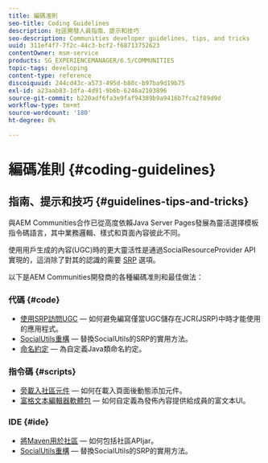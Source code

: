 ```yaml
---
title: 編碼准則
seo-title: Coding Guidelines
description: 社區開發人員指南、提示和技巧
seo-description: Communities developer guidelines, tips, and tricks
uuid: 311ef4f7-7f2c-44c3-bcf2-f68713752623
contentOwner: msm-service
products: SG_EXPERIENCEMANAGER/6.5/COMMUNITIES
topic-tags: developing
content-type: reference
discoiquuid: 244cd43c-a573-495d-b80c-b97ba9d19b75
exl-id: a23aab83-1dfa-4d91-9b6b-6246a2103896
source-git-commit: b220adf6fa3e9faf94389b9a9416b7fca2f89d9d
workflow-type: tm+mt
source-wordcount: '180'
ht-degree: 0%

---
```


# 編碼准則 {#coding-guidelines}

## 指南、提示和技巧 {#guidelines-tips-and-tricks}

與AEM Communities合作已從高度依賴Java Server Pages發展為靈活選擇模板指令碼語言，其中業務邏輯、樣式和頁面內容彼此不同。

使用用戶生成的內容(UGC)時的更大靈活性是通過SocialResourceProvider API實現的，這消除了對其的認識的需要 [SRP](srp.md) 選項。

以下是AEM Communities開發商的各種編碼准則和最佳做法：

### 代碼 {#code}

* [使用SRP訪問UGC](accessing-ugc-with-srp.md)  — 如何避免編寫僅當UGC儲存在JCR(JSRP)中時才能使用的應用程式。
* [SocialUtils重構](socialutils.md)  — 替換SocialUtils的SRP的實用方法。
* [命名約定](naming-conventions.md)  — 為自定義Java類命名約定。

### 指令碼 {#scripts}

* [旁載入社區元件](sideloading.md)  — 如何在載入頁面後動態添加元件。
* [富格文本編輯器軟體包](rte.md)  — 如何自定義為發佈內容提供給成員的富文本UI。

### IDE {#ide}

* [將Maven用於社區](maven.md)  — 如何包括社區APIjar。
* [SocialUtils重構](socialutils.md)  — 替換SocialUtils的SRP的實用方法。
